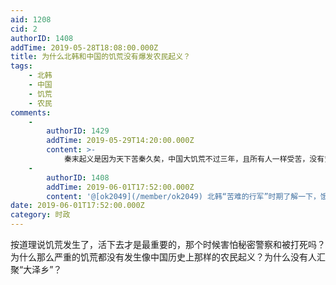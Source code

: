 ```yaml
---
aid: 1208
cid: 2
authorID: 1408
addTime: 2019-05-28T18:08:00.000Z
title: 为什么北韩和中国的饥荒没有爆发农民起义？
tags:
    - 北韩
    - 中国
    - 饥荒
    - 农民
comments:
    -
        authorID: 1429
        addTime: 2019-05-29T14:20:00.000Z
        content: >-
            秦末起义是因为天下苦秦久矣，中国大饥荒不过三年，且所有人一样受苦，没有贫富的差距，亦难产生仇恨的湍流。北朝鲜估计饿死的人概率不大，只是比较穷苦而已
    -
        authorID: 1408
        addTime: 2019-06-01T17:52:00.000Z
        content: '@[ok2049](/member/ok2049) 北韩“苦难的行军”时期了解一下，饿死了不下百万人'
date: 2019-06-01T17:52:00.000Z
category: 时政
---
```


按道理说饥荒发生了，活下去才是最重要的，那个时候害怕秘密警察和被打死吗？ 为什么那么严重的饥荒都没有发生像中国历史上那样的农民起义？为什么没有人汇聚“大泽乡”？
